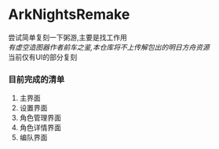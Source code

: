 # ArkNightsRemake
尝试简单复刻一下粥游,主要是找工作用  
*有虚空造图器作者前车之鉴,本仓库将不上传解包出的明日方舟资源*  
当前仅有UI的部分复刻  
### 目前完成的清单  
1. 主界面
2. 设置界面
3. 角色管理界面
4. 角色详情界面
5. 编队界面




